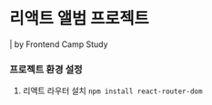 # 리액트 앨범 프로젝트

| by Frontend Camp Study

### 프로젝트 환경 설정

1. 리액트 라우터 설치 `npm install react-router-dom`